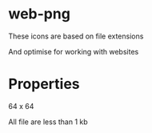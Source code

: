 # web-png

These icons are based on file extensions 

And optimise for working with websites 

# Properties

64 x 64

All file are less than 1 kb

